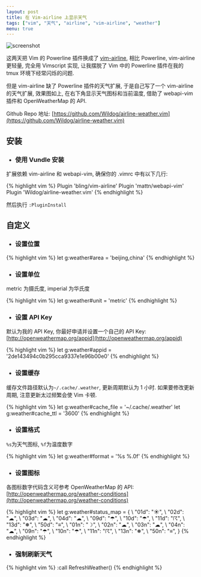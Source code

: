 ```yaml
---
layout: post
title: 在 Vim-airline 上显示天气
tags: ["vim", "天气", "airline", "vim-airline", "weather"]
menu: true
---
```


![screenshot](http://7xqhhm.com1.z0.glb.clouddn.com/images/airline-weather-vim-screenshot.png)

这两天把 Vim 的 Powerline 插件换成了 [vim-airline](https://github.com/bling/vim-airline), 相比 Powerline, vim-airline 更轻量, 完全用 Vimscript 实现, 让我摆脱了 Vim 中的 Powerline 插件在我的 tmux 环境下经常闪烁的问题.

但是 vim-airline 缺了 Powerline 插件的天气扩展, 于是自己写了一个 vim-airline 的天气扩展, 效果图如上, 在右下角显示天气图标和当前温度, 借助了 webapi-vim 插件和 OpenWeatherMap 的 API.

Github Repo 地址: [https://github.com/Wildog/airline-weather.vim](https://github.com/Wildog/airline-weather.vim)

## 安装

* ### 使用 Vundle 安装

扩展依赖 vim-airline 和 webapi-vim, 确保你的 .vimrc 中有以下几行:

{% highlight vim %}
Plugin 'bling/vim-airline'
Plugin 'mattn/webapi-vim'
Plugin 'Wildog/airline-weather.vim'
{% endhighlight %}

然后执行 `:PluginInstall`

## 自定义

* ### 设置位置

{% highlight vim %}
let g:weather#area = 'beijing,china'
{% endhighlight %}

* ### 设置单位

metric 为摄氏度, imperial 为华氏度

{% highlight vim %}
let g:weather#unit = 'metric'
{% endhighlight %}

* ### 设置 API Key

默认为我的 API Key, 你最好申请并设置一个自己的 API Key: [http://openweathermap.org/appid](http://openweathermap.org/appid)

{% highlight vim %}
let g:weather#appid = '2de143494c0b295cca9337e1e96b00e0'
{% endhighlight %}

* ### 设置缓存

缓存文件路径默认为`~/.cache/.weather`, 更新周期默认为 1 小时. 如果要修改更新周期, 注意更新太过频繁会使 Vim 卡顿.

{% highlight vim %}
let g:weather#cache_file = '~/.cache/.weather'
let g:weather#cache_ttl = '3600'
{% endhighlight %}

* ### 设置格式

`%s`为天气图标, `%f`为温度数字

{% highlight vim %}
let g:weather#format = '%s %.0f'
{% endhighlight %}

* ### 设置图标

各图标数字代码含义可参考 OpenWeatherMap 的 API: [http://openweathermap.org/weather-conditions](http://openweathermap.org/weather-conditions)

{% highlight vim %}
let g:weather#status_map = {
\ "01d": "☀",
\ "02d": "☁",
\ "03d": "☁",
\ "04d": "☁",
\ "09d": "☂",
\ "10d": "☂",
\ "11d": "☈",
\ "13d": "❅",
\ "50d": "≡",
\ "01n": "☽",
\ "02n": "☁",
\ "03n": "☁",
\ "04n": "☁",
\ "09n": "☂",
\ "10n": "☂",
\ "11n": "☈",
\ "13n": "❅",
\ "50n": "≡",
\}
{% endhighlight %}

* ### 强制刷新天气

{% highlight vim %}
:call RefreshWeather()
{% endhighlight %}

